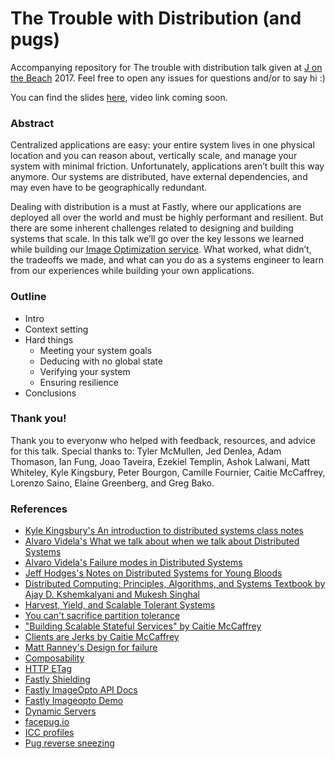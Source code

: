 # The Trouble with Distribution (and pugs)

Accompanying repository for The trouble with distribution talk given at [J on the Beach](http://jonthebeach.com/) 2017. Feel free to open any issues for questions and/or to say hi :)

You can find the slides [here](https://speakerdeck.com/randommood/the-trouble-with-distribution), video link coming soon.

### Abstract
Centralized applications are easy: your entire system lives in one physical location and you can reason about, vertically scale, and manage your system with minimal friction. Unfortunately, applications aren’t built this way anymore. Our systems are distributed, have external dependencies, and may even have to be geographically redundant. 

Dealing with distribution is a must at Fastly, where our applications are deployed all over the world and must be highly performant and resilient. But there are some inherent challenges related to designing and building systems that scale. In this talk we’ll go over the key lessons we learned while building our [Image Optimization service](https://www.fastly.com/io). What worked, what didn’t, the tradeoffs we made, and what can you do as a systems engineer to learn from our experiences while building your own applications.

### Outline
* Intro
* Context setting
* Hard things
  * Meeting your system goals
  * Deducing with no global state
  * Verifying your system
  * Ensuring resilience
* Conclusions

### Thank you!
Thank you to everyonw who helped with feedback, resources, and advice for this talk. Special thanks to: Tyler McMullen, Jed Denlea, Adam Thomason, Ian Fung, Joao Taveira, Ezekiel Templin, Ashok Lalwani, Matt Whiteley, Kyle Kingsbury, Peter Bourgon, Camille Fournier, Caitie McCaffrey, Lorenzo Saino, Elaine Greenberg, and Greg Bako.

### References
* [Kyle Kingsbury's An introduction to distributed systems class notes](https://github.com/aphyr/distsys-class)
* [Alvaro Videla's What we talk about when we talk about Distributed Systems](http://alvaro-videla.com/2015/12/learning-about-distributed-systems.html)
* [Alvaro Videla's Failure modes in Distributed Systems](http://alvaro-videla.com/2013/12/failure-modes-in-distributed-systems.html)
* [Jeff Hodges's Notes on Distributed Systems for Young Bloods](https://www.somethingsimilar.com/2013/01/14/notes-on-distributed-systems-for-young-bloods)
* [Distributed Computing: Principles, Algorithms, and Systems Textbook by Ajay D. Kshemkalyani and Mukesh Singhal](https://www.cs.uic.edu/~ajayk/DCS-Book)
* [Harvest, Yield, and Scalable Tolerant Systems](http://citeseerx.ist.psu.edu/viewdoc/download?doi=10.1.1.24.3690&rep=rep1&type=pdf)
* [You can't sacrifice partition tolerance](http://codahale.com/you-cant-sacrifice-partition-tolerance/)
* ["Building Scalable Stateful Services" by Caitie McCaffrey](https://www.youtube.com/watch?v=H0i_bXKwujQ)
* [Clients are Jerks by Caitie McCaffrey](https://caitiem.com/2015/06/23/clients-are-jerks-aka-how-halo-4-dosed-the-services-at-launch-how-we-survived/)
* [Matt Ranney's Design for failure](https://www.youtube.com/watch?v=nuiLcWE8sPA)
* [Composability](https://en.wikipedia.org/wiki/Composability)
* [HTTP ETag](https://en.wikipedia.org/wiki/HTTP_ETag)
* [Fastly Shielding](https://docs.fastly.com/guides/performance-tuning/shielding)
* [Fastly ImageOpto API Docs](https://docs.fastly.com/api/imageopto/)
* [Fastly Imageopto Demo](https://www.fastly.com/io/)
* [Dynamic Servers](https://docs.fastly.com/api/dynamicservers)
* [facepug.io](http://http://facepug.io/)
* [ICC profiles](https://en.wikipedia.org/wiki/ICC_profile)
* [Pug reverse sneezing](https://www.youtube.com/watch?v=nIePT1-6HWk)
